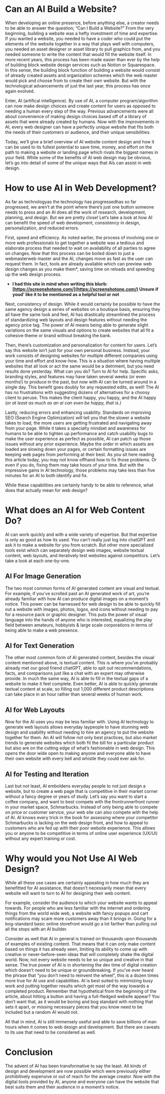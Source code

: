 # Can an AI Build a Website?

When developing an online presence, before anything else, a creator needs to be able to answer the question; “Can I Build a Website?” From the very beginning, building a website was a hefty investment of time and expertise. If you wanted a website, you needed to have a coder who could put the elements of the website together in a way that plays well with computers, you needed an asset designer or asset library to pull graphics from, and you needed someone to write the content that would fill the website itself. In more recent years, this process has been made easier than ever by the help of building block website design services such as Notion or Squarespace. In this sense, the building block function of building a website would consist of already created assets and organization schemes which the web master would pick and choose from to create their own website. But with the technological advancements of just the last year, this process has once again evolved.

Enter, AI (artifical intelligence). By use of AI, a computer program/algorithm can now make design choices and create content for users as opposed to needing a human every step of the way. Previous advancements were all about convenience of making design choices based off of a library of assets that were already created by humans. Now with the improvements in AI, every web designer can have a perfectly unique website that fits both the needs of their customers or audience, and their unique sensibilities.

Today, we’ll give a brief overview of AI website content design and how it can be used to its fullest potential to save time, money, and effort on the path to making a website or landing page which rivals the biggest names in your field. While some of the benefits of AI web design may be obvious, let’s go into detail of some of the unique ways that AIs can assist in web design.

# How to use AI in Web Development?

As far as technologyas the technology has progressedhas so far progressed, we aren’t at the point where there’s just one button someone needs to press and an AI does all the work of research, development, planning, and design. But we are pretty close! Let’s take a look at how AI can benefit the speed of web development, consistency in design, personalization, and reduced errors.

First, speed and efficiency. As noted earlier, the process of involving one or more web professionals to get together a website was a tedious and elaborate process that needed to wait on availability of all parties to agree on changes. Now that this process can be boiled down to just a webmasterweb master and the AI, changes move as fast as the user can request them. In fact, tools are already available which can preview web design changes as you make them*, saving time on reloads and speeding up the web design process.

- **I had this site in mind when writing this blurb: [https://screenshotone.com/](https://screenshotone.com/) Unsure if youd’ like it to be mentioned as a helpful tool or not**

Next, consistency of design. While it would certainly be possible to have the same agency design a series of websites on a boutique basis, ensuring they all have the same look and feel, AI has drastically streamlined the process of standardizing web layouts and design features without needing the agency price tag. The power of AI means being able to generate slight variations on the same visuals and options to create websites that all fit a cohesive theme or brand without breaking the bank.

Then, there’s customization and personalization for content for users. Let’s say this website isn’t just for your own personal business. Instead, your work consists of designing websites for multiple different companies using your time and effort and know-how. This is a situation where having multiple websites that all look or act the same would be a detriment, but you need results done yesterday. What can you do? Turn to AI for help. Specific asks, branding styles, and features may have taken several weeks (or even months!) to produce in the past, but now with AI can be turned around in a single day. This benefit goes doubly for any requested edits, as well! The AI has no frustrations with suggesting dozens of alternatives for a choosy client to peruse. This makes the client happy, you happy, and the AI happy (*or at least as much as an ai can even be happy, that is.)*

Lastly, reducing errors and enhancing usability. Standards on improving SEO (Search Engine Optimization) will tell you that the slower a website takes to load, the more users are getting frustrated and navigating away from your page. While it takes a specialty mindset and awareness for humans to be able to tighten up performance and catch usability bugs to make the user experience as perfect as possible, AI can patch up those issues without any prior experience. Maybe the order in which assets are loaded are slowing down your pages, or certain formatting issues are keeping web pages from performing at their best. As you sit here reading this article today, you may not know offhand how to fix those problems. Or even if you do, fixing them may take hours of your time. But with the impressive gains in AI technology, those problems may take less than five minutes for an AI to both identify and fix.

While these capabilities are certainly handy to be able to reference, what does that actually mean for web design?

# What does an AI for Web Content Do?

AI can work quickly and with a wide variety of expertise. But that expertise is only as good as how its used. You can’t really just log into chatGPT and ask it to make a website for you from scratch. But other more specialized tools exist which can separately design web images, website textual content, web layouts, and iteratively test websites against competitors. Let’s take a look at each one-by-one.

## AI For Image Generation

The two most common forms of AI generated content are visual and textual. For example, if you’ve scrolled past an AI generated work of art, you’re already familiar with how AI can produce digital images on a moment’s notice. This power can be harnessed for web design to be able to quickly fill out a website with images, photos, logos, and icons without needing to pay for a resource pack or graphic designer. This puts the power of visual language into the hands of anyone who is interested, equalizing the play field between amateurs, hobbyists & large scale corporations in terms of being able to make a web presence.

## AI for Text Generation

The other most common form of AI generated content, besides the visual content mentioned above, is textual content. This is where you’ve probably already met our good friend chatGPT, able to spit out recommendations, facts, and comparisons just like a chat with an expert may otherwise provide. In much the same way, AI is able to fill in the textual gaps of a website to make it feel complete. Even better, AI is able to quickly generate textual content at scale, so filling out 1,000 different product descriptions can take place in an hour rather than several weeks of human work.

## AI for Web Layouts

Now for the AI uses you may be less familiar with. Using AI technology to generate web layouts allows everyday laypeople to have stunning web design and usability without needing to hire an agency to put the website together for them. An AI will follow not only best practices, but also market trends to generate websites which both fit the bill for a particular product but also are on the cutting edge of what’s fashionable in web design. This opens the door wide open to making anyone and everyone able to have their own website with every bell and whistle they could ever ask for.

## AI for Testing and Iteration

Last but not least, AI emboldens everyday people to not just design a website, but to create a web page that is competitive in their market corner without a fancy degree or years of study. Let’s say you want to start a coffee company, and want to best compete with the frontrunnerfront runner in your market space, Schmarbucks. Instead of only being able to compete on price or customer service, your web site can also compete with the help of AI. AI knows every trick in the book for assessing where your competitor Schmarbucks is lacking on the web design front, and how to appeal to customers who are fed up with their poor website experience. This allows you or anyone to be competitive in terms of online user experience (UX/UI) without any expert training or cost.

# Why would you Not Use AI Web Design?

While all these use cases are certainly appealing in how much they are benefitted for AI assistance, that doesn’t necessarily mean that every website will want to turn to AI for designing their web content.

For example, consider the audience to which your website wants to appeal towards. For people who are less familiar with the internet and ordering things from the world wide web, a website with fancy popups and cart notifications may scare more customers away than it brings in. Going for a bog-standard basic online storefront would go a lot farther than pulling out all the stops with an AI builder.

Consider as well that AI in general is trained on thousands upon thousands of examples of existing content. That means that it can only make content based on things it has already seen, limiting its ability to come up with creative or never-before-seen ideas that will completely shake the digital world. Now, not every website needs to be so unique and creative in that sense. The true power of AI is in shortening the dev time of digital creation which doesn’t need to be unique or groundbreaking. If you’ve ever heard the phrase that “you don’t need to reinvent the wheel”, this is a dozen times more true for AI use and capabilities. AI is best suited to minimizing busy work and putting together results which get most of the way towards a completed product. Remember that hypothetical from the beginning of the article, about hitting a button and having a full-fledged website appear? You don’t want that, as it would be boring and bog standard with nothing that sets it apart, or missing necessary pieces that you know need to be included but a random AI would not.

All that in mind, AI is still immensely useful and able to save billions of man hours when it comes to web design and development. But there are caveats to its use that need to be considered as well.

# Conclusion

The advent of AI has been transformative to say the least. All kinds of design and development are now possible which were previously either prohibitively expensive or out of reach for the average creator. Now with the digital tools provided by AI, anyone and everyone can have the website that best suits them and their audience in a moment’s notice.
